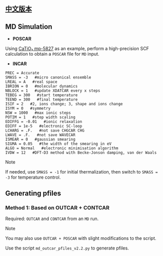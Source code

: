 ## **[中文版本](https://www.misaraty.com/2025-06-26_md%E9%94%AE%E9%95%BF%E9%94%AE%E8%A7%92%E5%88%86%E6%9E%90/)**

## **MD Simulation**

* **POSCAR**

Using [CaTiO₃ mp-5827](https://legacy.materialsproject.org/materials/mp-5827/) as an example, perform a high-precision SCF calculation to obtain a `POSCAR` file for `MD` input.

* **INCAR**

```shell
PREC = Accurate
SMASS = -3   #micro canonical ensemble
LREAL = A   #real space
IBRION = 0   #molecular dynamics
NBLOCK = 1   #update XDATCAR every x steps
TEBEG = 300   #start temperature
TEEND = 300   #final temperature
ISIF = 2   #2, ions change; 3, shape and ions change
ISYM = 0   #symmetry
NSW = 1000   #max ionic steps
POTIM = 1   #step width scaling
EDIFFG = -0.01   #ionic relaxation
EDIFF = 1e-5   #electronic SC-loop
LCHARG = .F.   #not save CHGCAR CHG
LWAVE = .F.   #not save WAVECAR
ISMEAR = 0   #gaussian smearing
SIGMA = 0.05   #the width of the smearing in eV
ALGO = Normal   #electronic minimisation algorithm
IVDW = 12   #DFT-D3 method with Becke-Jonson damping, van der Waals
```

> [!NOTE]
> If needed, use `SMASS = -1` for initial thermalization, then switch to `SMASS = -3` for temperature control.

## **Generating pfiles**

### **Method 1: Based on OUTCAR + CONTCAR**

Required: `OUTCAR` and `CONTCAR` from an `MD` run.

> [!NOTE]
> You may also use `OUTCAR + POSCAR` with slight modifications to the script.

Use the script `md_outcar_pfiles_v2.2.py` to generate pfiles.




















